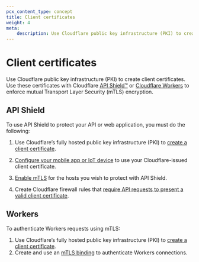 ```yaml
---
pcx_content_type: concept
title: Client certificates
weight: 4
meta:
    description: Use Cloudflare public key infrastructure (PKI) to create client certificates and enforce mutual Transport Layer Security (mTLS) encryption.
---
```


# Client certificates

Use Cloudflare public key infrastructure (PKI) to create client certificates. Use these certificates with Cloudflare [API Shield™](/api-shield/) or [Cloudflare Workers](/workers/runtime-apis/mtls/) to enforce mutual Transport Layer Security (mTLS) encryption.

## API Shield

To use API Shield to protect your API or web application, you must do the following:

1.  Use Cloudflare’s fully hosted public key infrastructure (PKI) to [create a client certificate](/ssl/client-certificates/create-a-client-certificate/).

2.  [Configure your mobile app or IoT device](/ssl/client-certificates/configure-your-mobile-app-or-iot-device/) to use your Cloudflare-issued client certificate.

3.  [Enable mTLS](/ssl/client-certificates/enable-mtls/) for the hosts you wish to protect with API Shield.

4.  Create Cloudflare firewall rules that [require API requests to present a valid client certificate](/api-shield/security/mtls/configure/).

## Workers

To authenticate Workers requests using mTLS:

1.  Use Cloudflare’s fully hosted public key infrastructure (PKI) to [create a client certificate](/ssl/client-certificates/create-a-client-certificate/).
2. Create and use an [mTLS binding](/workers/runtime-apis/mtls/) to authenticate Workers connections.
